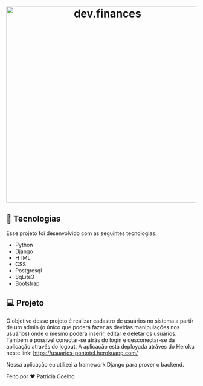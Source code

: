 
<h1 align="center">
  <img alt="dev.finances" title="Django" src="https://encrypted-tbn0.gstatic.com/images?q=tbn:ANd9GcTK3j9L6WItJQ9Hggm9XfEpSY79h8gUJogiWkpP_VT_F7snsMWz35Fr8CeXUcNGyfmGhpw&usqp=CAU" width="520px" />
</h1>


## 🚀 Tecnologias

Esse projeto foi desenvolvido com as seguintes tecnologias:

- Python
- Django
- HTML
- CSS
- Postgresql
- SqLite3
- Bootstrap


## 💻 Projeto

O objetivo desse projeto é realizar cadastro de usuários no sistema
a partir de um admin (o único que poderá fazer as devidas manipulações nos usuários)
onde o mesmo poderá inserir, editar e deletar os usuários. Também é possível conectar-se atrás do login e desconectar-se da aplicação
através do logout. A aplicação está deployada atráves do Heroku neste 
link: https://usuarios-pontotel.herokuapp.com/

Nessa aplicação eu utilizei a framework Django para prover o backend.

Feito por ♥ Patricia Coelho 
